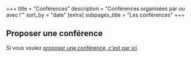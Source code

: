 +++
title = "Conférences"
description = "Conférences organisées par ou avec l'"
sort_by = "date"
[extra]
subpages_title = "Les conférences"
+++

## Proposer une conférence

Si vous voulez [proposer une conférence, c'est par ici](./documentation/activités/proposer_une_activité/index.md).
